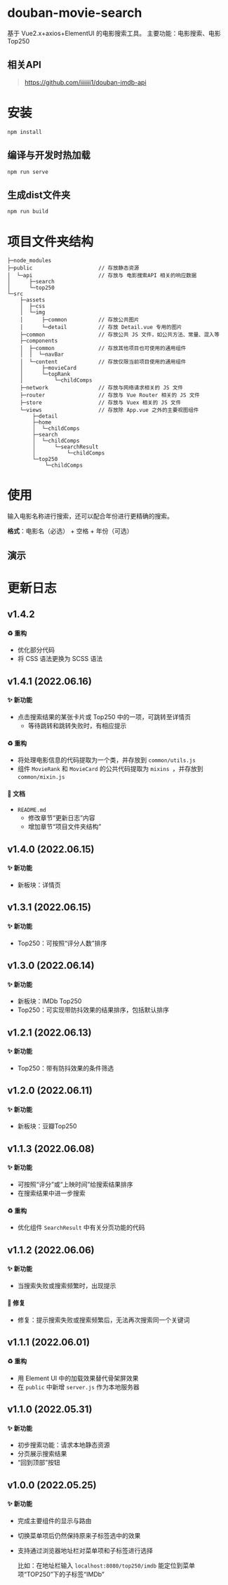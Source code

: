 # douban-movie-search
基于 Vue2.x+axios+ElementUI 的电影搜索工具。
主要功能：电影搜索、电影Top250



## 相关API
> https://github.com/iiiiiii1/douban-imdb-api



# 安装
```
npm install
```



## 编译与开发时热加载
```
npm run serve
```



## 生成dist文件夹
```
npm run build
```



# 项目文件夹结构
```
├─node_modules
├─public                     // 存放静态资源   
│  └─api                     // 存放与 电影搜索API 相关的响应数据
│      ├─search        
│      └─top250        
└─src        
    ├─assets        
    │  ├─css        
    │  └─img        
    │      ├─common          // 存放公共图片
    │      └─detail          // 存放 Detail.vue 专用的图片
    ├─common                 // 存放公共 JS 文件，如公共方法、常量、混入等
    ├─components        
    │  ├─common              // 存放其他项目也可使用的通用组件
    │  │  └─navBar        
    │  └─content             // 存放仅限当前项目使用的通用组件
    │      ├─movieCard
    │      └─topRank
    │          └─childComps
    ├─network                // 存放与网络请求相关的 JS 文件
    ├─router                 // 存放与 Vue Router 相关的 JS 文件
    ├─store                  // 存放与 Vuex 相关的 JS 文件
    └─views                  // 存放除 App.vue 之外的主要视图组件
        ├─detail
        ├─home
        │  └─childComps
        ├─search
        │  └─childComps
        │      └─searchResult
        │          └─childComps
        └─top250
            └─childComps
```



# 使用

输入电影名称进行搜索，还可以配合年份进行更精确的搜索。

**格式**：电影名（必选） + 空格 + 年份（可选）



## 演示





# 更新日志

## v1.4.2

#### :recycle: 重构

- 优化部分代码
- 将 CSS 语法更换为 SCSS 语法



## v1.4.1 (2022.06.16)

#### :sparkles: 新功能

- 点击搜索结果的某张卡片或 Top250 中的一项，可跳转至详情页
  - 等待跳转和跳转失败时，有相应提示

#### :recycle: 重构

- 将处理电影信息的代码提取为一个类，并存放到 `common/utils.js` 
- 组件 `MovieRank` 和 `MovieCard` 的公共代码提取为 `mixins `，并存放到 `common/mixin.js`

#### :memo: 文档
- `README.md`
  - 修改章节“更新日志”内容
  - 增加章节“项目文件夹结构”



## v1.4.0 (2022.06.15)

#### :sparkles: 新功能

- 新板块：详情页



## v1.3.1 (2022.06.15)

#### :sparkles: 新功能

- Top250：可按照“评分人数”排序



## v1.3.0 (2022.06.14)

#### :sparkles: 新功能

- 新板块：IMDb Top250
- Top250：可实现带防抖效果的结果排序，包括默认排序



## v1.2.1 (2022.06.13)

#### :sparkles: 新功能

- Top250：带有防抖效果的条件筛选



## v1.2.0 (2022.06.11)

#### :sparkles: 新功能

- 新板块：豆瓣Top250



## v1.1.3 (2022.06.08)

#### :sparkles: 新功能

- 可按照“评分”或“上映时间”给搜索结果排序
- 在搜索结果中进一步搜索

#### :recycle: 重构

- 优化组件 `SearchResult` 中有关分页功能的代码



## v1.1.2 (2022.06.06)

#### :sparkles: 新功能

- 当搜索失败或搜索频繁时，出现提示

#### :bug: 修复

- 修复：提示搜索失败或搜索频繁后，无法再次搜索同一个关键词



## v1.1.1 (2022.06.01)

#### :recycle: 重构

- 用 Element UI 中的加载效果替代骨架屏效果
- 在 `public` 中新增 `server.js` 作为本地服务器



## v1.1.0 (2022.05.31)

#### :sparkles: 新功能

- 初步搜索功能：请求本地静态资源
- 分页展示搜索结果
- “回到顶部”按钮



## v1.0.0 (2022.05.25)

#### :sparkles: 新功能

- 完成主要组件的显示与路由

- 切换菜单项后仍然保持原来子标签选中的效果

- 支持通过浏览器地址栏对菜单项和子标签进行选择

  比如：在地址栏输入 `localhost:8080/top250/imdb` 能定位到菜单项“TOP250”下的子标签“IMDb”